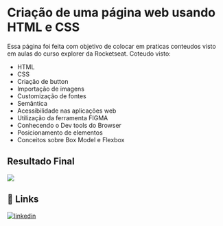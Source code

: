 # Criação de uma página web usando HTML e CSS

Essa página foi feita com objetivo de colocar em praticas conteudos visto em aulas do curso explorer da Rocketseat.
Coteudo visto:
- HTML
- CSS
- Criação de button
- Importação de imagens
- Customização de fontes
- Semântica
- Acessibilidade nas aplicações web
- Utilização da ferramenta FIGMA
- Conhecendo o Dev tools do Browser
- Posicionamento de elementos
- Conceitos sobre Box Model e Flexbox

## Resultado Final

<p> 
    <img src="images/Img02.png">
</p>

## 🔗 Links
[![linkedin](https://img.shields.io/badge/linkedin-0A66C2?style=for-the-badge&logo=linkedin&logoColor=white)](https://www.linkedin.com/in/weslei-melo-33552b82/)
